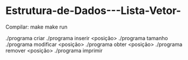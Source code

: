 # Estrutura-de-Dados---Lista-Vetor-

Compilar:
make
make run



./programa criar
./programa inserir <valor> <posição>
./programa tamanho
./programa modificar <posição> <valor>
./programa obter  <posição>
./programa remover <posição>
./programa imprimir